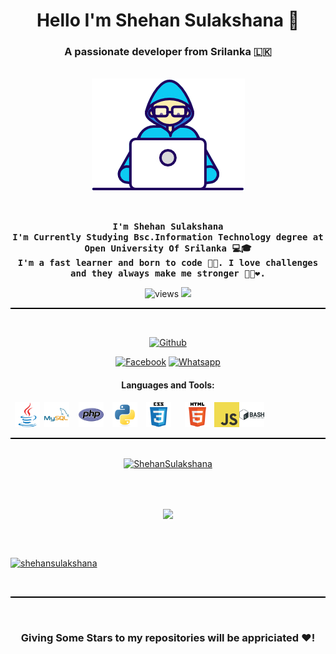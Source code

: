 
<h1 align="center"> Hello I'm Shehan Sulakshana 👋   </h1>
<h3 align="center">A passionate developer from Srilanka 🇱🇰</h3>

<br>
<div style="display: flex; flex-direction: row; align-items: center; justify-content: center;" align="center">
  <!-- <img style="border-radius: 50%;" alt="profile-image" align="center" height="180px" width="180px" src="https://github.com/ShehanSulakshana/ShehanSulakshana/blob/1a789bd20c5777e9b0e66337ade488dbf12f4fa9/images/myphoto.jpg" width="300%"/> -->
  <img align="centre" alt="coder-image" src="https://raw.githubusercontent.com/john-kener/John-kener/main/Developer.gif"/>
</div>


</br>
</br>
<p align="center">
  <b>
    <samp>
      I'm Shehan Sulakshana 
      <br>
       I'm Currently Studying Bsc.Information Technology degree at Open University Of Srilanka 💻🎓
      <br>
      I'm a fast learner and born to code 🧑‍💻.
      I love challenges and they always make me stronger 🤟😎❤️. 
    </samp>
  </b>
</p>

<div align="center">
  <p align="centre"> 
    <img src="https://komarev.com/ghpvc/?username=ShehanSulakshana&label=Views&color=000000&style=plastic" alt="views" /> 
  <img src="https://img.shields.io/github/followers/ShehanSulakshana.svg?style=social&label=Follow&maxAge=2592000">
  </p>
</div>

<hr style="height:2px;border-width:0;color:rgb(0, 0, 0);background-color:rgb(0, 0, 0)">

<div align="center">
<br/>
<p align="center">
  <a href=https://github.com/ShehanSulakshana><img title="Github" src="https://img.shields.io/badge/Github-ShehanSulakshana-blue?style=for-the-badge&logo=github"></a>
</p>



<p align="center">
  <a href=https://www.facebook.com/shehan.sulakshana.77><img title="Facebook" src="https://img.shields.io/badge/Facebook-red?style=for-the-badge&logo=facebook"></a>
  <a href="https://wa.me/+94713143118"><img title="Whatsapp" src="https://img.shields.io/badge/Whatsapp-red?style=for-the-badge&logo=whatsapp"></a>
</p>



<h4>Languages and Tools:  </h4>

<!-- <code><img height="20" src="https://raw.githubusercontent.com/github/explore/80688e429a7d4ef2fca1e82350fe8e3517d3494d/topics/python/python.png"></code>
<code><img height="20" src="https://i.pinimg.com/originals/9c/76/5c/9c765c3b37eb5bdf9af0984eef4351dd.jpg"></code>
<code><img height="20" src="https://blog.scottlogic.com/jporter/assets/kotlin-logo.png"></code>
<code><img height="20" src="https://cdn.iconscout.com/icon/free/png-256/flutter-2038877-1720090.png"></code>
<code><img height="20" src="https://raw.githubusercontent.com/github/explore/80688e429a7d4ef2fca1e82350fe8e3517d3494d/topics/javascript/javascript.png"></code> -->

 <p style="display: flex"; flex-direction: row; justify-content: center; align-items: center;"	align="center"> 
  <code href="https://www.java.com" target="_blank" rel="noreferrer"> <img src="https://raw.githubusercontent.com/devicons/devicon/master/icons/java/java-original.svg" alt="java" width="40" height="40"/></code> <code href="https://www.mysql.com/" target="_blank" rel="noreferrer"> <img src="https://raw.githubusercontent.com/devicons/devicon/master/icons/mysql/mysql-original-wordmark.svg" alt="mysql" width="40" height="40"/> </code> <code href="https://www.php.net" target="_blank" rel="noreferrer"> <img src="https://raw.githubusercontent.com/devicons/devicon/master/icons/php/php-original.svg" alt="php" width="40" height="40"/> </code><code href="https://www.python.org" target="_blank" rel="noreferrer"> <img src="https://raw.githubusercontent.com/devicons/devicon/master/icons/python/python-original.svg" alt="python" width="40" height="40"/> </code> <code href="https://www.w3schools.com/css/" target="_blank" rel="noreferrer"> <img src="https://raw.githubusercontent.com/devicons/devicon/master/icons/css3/css3-original-wordmark.svg" alt="css3" width="40" height="40"/> </code> <code href="https://www.w3.org/html/" target="_blank" rel="noreferrer">  <img src="https://raw.githubusercontent.com/devicons/devicon/master/icons/html5/html5-original-wordmark.svg" alt="html5" width="40" height="40"/> </code> <code><img src="https://raw.githubusercontent.com/github/explore/80688e429a7d4ef2fca1e82350fe8e3517d3494d/topics/javascript/javascript.png" alt="javascript" width="40" height="40"></code><code><img src="https://raw.githubusercontent.com/github/explore/5c058a388828bb5fde0bcafd4bc867b5bb3f26f3/topics/bash/bash.png" alt="bash" width="40" height="40"></code>
</p>

<hr style="height:2px;border-width:0;color:rgb(0, 0, 0);background-color:rgb(0, 0, 0)">
<br>


<a href=https://github.com/ShehanSulakshana>
  <img title=ShehanSulakshana src="https://github-readme-stats.vercel.app/api?username=ShehanSulakshana&show_icons=true&include_all_commits=true&theme=chartreuse-dark&cache_seconds=3200">
</a>

<br><br>

<a href=https://github.com/ShehanSulakshana align = "center">
  <img align="center" src="https://github-readme-stats.vercel.app/api/top-langs/?username=ShehanSulakshana&hide=php&theme=chartreuse-dark" />
</a>

<br><br>

<p align="left"> <a href="https://github.com/ryo-ma/github-profile-trophy"><img src="https://github-profile-trophy.vercel.app/?username=shehansulakshana" alt="shehansulakshana" /></a> </p>

</br>
<hr style="height:2px;border-width:0;color:rgb(0, 0, 0);background-color:rgb(0, 0, 0)">

</br>     


### Giving Some Stars to my repositories will be appriciated ❤️! 
